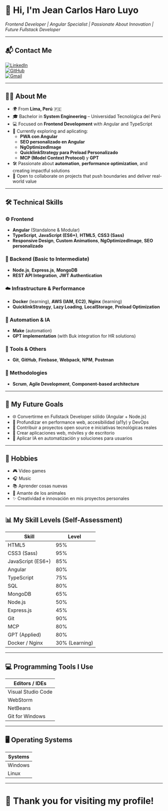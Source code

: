 # 👋 Hi, I'm Jean Carlos Haro Luyo

*Frontend Developer | Angular Specialist | Passionate About Innovation | Future Fullstack Developer*

---

## 📬 Contact Me
[![LinkedIn](https://img.shields.io/badge/LinkedIn-Jean%20Haro-blue?logo=linkedin)](https://www.linkedin.com/in/jean-carlos-haro-824a07217/)  
[![GitHub](https://img.shields.io/badge/GitHub-JeanHaro-black?logo=github)](https://github.com/JeanHaro)  
[![Gmail](https://img.shields.io/badge/Gmail-jeanch447%40gmail.com-red?logo=gmail)](mailto:jeanch447@gmail.com)

---

## 👨‍💻 About Me
- 🌍 From **Lima, Perú** 🇵🇪  
- 🎓 Bachelor in **System Engineering** – Universidad Tecnológica del Perú  
- 💻 Focused on **Frontend Development** with Angular and TypeScript  
- 🚀 Currently exploring and aplicating:  
  - **PWA con Angular**  
  - **SEO personalizado en Angular**  
  - **NgOptimizedImage**  
  - **QuicklinkStrategy para Preload Personalizado**  
  - **MCP (Model Context Protocol)** y **GPT**  
- 🛠️ Passionate about **automation**, **performance optimization**, and creating impactful solutions  
- 🤝 Open to collaborate on projects that push boundaries and deliver real-world value  

---

## 🛠️ Technical Skills

### ⚙️ Frontend
- **Angular** (Standalone & Modular)
- **TypeScript**, **JavaScript (ES6+)**, **HTML5**, **CSS3 (Sass)**
- **Responsive Design**, **Custom Animations**, **NgOptimizedImage**, **SEO personalizado**

### 🔧 Backend (Basic to Intermediate)
- **Node.js**, **Express.js**, **MongoDB**
- **REST API Integration**, **JWT Authentication**

### ☁️ Infrastructure & Performance
- **Docker** (learning), **AWS (IAM, EC2)**, **Nginx** (learning)
- **QuicklinkStrategy**, **Lazy Loading**, **LocalStorage**, **Preload Optimization**

### 🤖 Automation & IA
- **Make** (automation)
- **GPT implementation** (with Buk integration for HR solutions)

### 🧰 Tools & Others
- **Git**, **GitHub**, **Firebase**, **Webpack**, **NPM**, **Postman**

### 📌 Methodologies
- **Scrum**, **Agile Development**, **Component-based architecture**

---

## 🎯 My Future Goals
- 🌐 Convertirme en Fullstack Developer sólido (Angular + Node.js)  
- 🧠 Profundizar en performance web, accesibilidad (a11y) y DevOps  
- 🚀 Contribuir a proyectos open source e iniciativas tecnológicas reales  
- 📱 Crear aplicaciones web, móviles y de escritorio  
- 🤖 Aplicar IA en automatización y soluciones para usuarios  

---

## 🎵 Hobbies
- 🎮 Video games  
- 🎧 Music  
- 📚 Aprender cosas nuevas  
- 🐶 Amante de los animales  
- ✨ Creatividad e innovación en mis proyectos personales  

---

## 📊 My Skill Levels (Self-Assessment)

| Skill             | Level |
|-------------------|-------|
| HTML5             | 95%   |
| CSS3 (Sass)       | 95%   |
| JavaScript (ES6+) | 85%   |
| Angular           | 80%   |
| TypeScript        | 75%   |
| SQL               | 80%   |
| MongoDB           | 65%   |
| Node.js           | 50%   |
| Express.js        | 45%   |
| Git               | 90%   |
| MCP               | 80%   |
| GPT (Applied)     | 80%   |
| Docker / Nginx    | 30% (Learning)

---

## 💻 Programming Tools I Use

| Editors / IDEs      |
|---------------------|
| Visual Studio Code  |
| WebStorm             |
| NetBeans             |
| Git for Windows      |

---

## 🖥️ Operating Systems

| Systems  |
|----------|
| Windows  |
| Linux    |

---

# 🚀 Thank you for visiting my profile!
